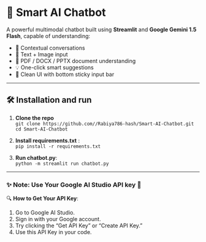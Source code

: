 # 🤖 Smart AI Chatbot 

A powerful multimodal chatbot built using **Streamlit** and **Google Gemini 1.5 Flash**, capable of understanding:
- 🧠 Contextual conversations
- 📎 Text + Image input
- 📄 PDF / DOCX / PPTX document understanding
- 💡 One-click smart suggestions
- 🧾 Clean UI with bottom sticky input bar

-----

## 🛠️ **Installation and run**

1. **Clone the repo**  
   `git clone https://github.com//Rabiya786-hash/Smart-AI-Chatbot.git`  
   `cd Smart-AI-Chatbot`

2. **Install requirements.txt** :  
   `pip install -r requirements.txt`  

3. **Run chatbot.py**:  
   `python -m streamlit run chatbot.py`  

---
### ✨ **Note: Use Your Google AI Studio API key 🔑**  
 
🔍 **How to Get Your API Key**:  
1. Go to Google AI Studio. 
2. Sign in with your Google account. 
3. Try clicking the “Get API Key” or “Create API Key.”
4. Use this API Key in your code.
